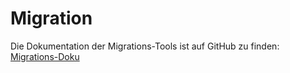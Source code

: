 # Migration

Die Dokumentation der Migrations-Tools ist auf GitHub zu finden:
[Migrations-Doku](https://github.com/programmfabrik/easydb-migration-tools/blob/master/migration.md "GitHub-Repository")
